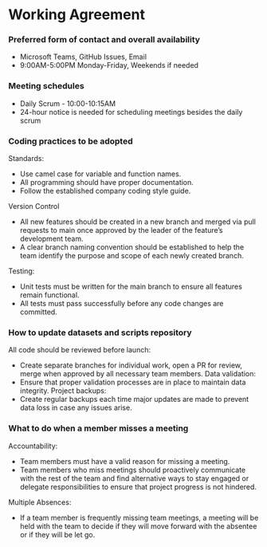 # Working Agreement

### Preferred form of contact and overall availability
   - Microsoft Teams, GitHub Issues, Email
   - 9:00AM-5:00PM Monday-Friday, Weekends if needed

### Meeting schedules
   - Daily Scrum - 10:00-10:15AM
   - 24-hour notice is needed for scheduling meetings besides the daily scrum


### Coding practices to be adopted
Standards:
  - Use camel case for variable and function names.
  - All programming should have proper documentation.
  - Follow the established company coding style guide.


Version Control
  - All new features should be created in a new branch and merged via pull requests to main once approved by the leader of the feature’s development team.
  - A clear branch naming convention should be established to help the team identify the purpose and scope of each newly created branch.


Testing:
  - Unit tests must be written for the main branch to ensure all features remain functional.
  - All tests must pass successfully before any code changes are committed.


### How to update datasets and scripts repository
All code should be reviewed before launch:
  - Create separate branches for individual work, open a PR for review, merge when approved by all necessary team members.
Data validation:
  - Ensure that proper validation processes are in place to maintain data integrity.
Project backups:
  - Create regular backups each time major updates are made to prevent data loss in case any issues arise.  

### What to do when a member misses a meeting
Accountability:
  - Team members must have a valid reason for missing a meeting.
  - Team members who miss meetings should proactively communicate with the rest of the team and find alternative ways to stay engaged or delegate responsibilities to ensure that project progress is not hindered.
    
Multiple Absences: 
  - If a team member is frequently missing team meetings, a meeting will be held with the team to decide if they will move forward with the absentee or if they will be let go.
